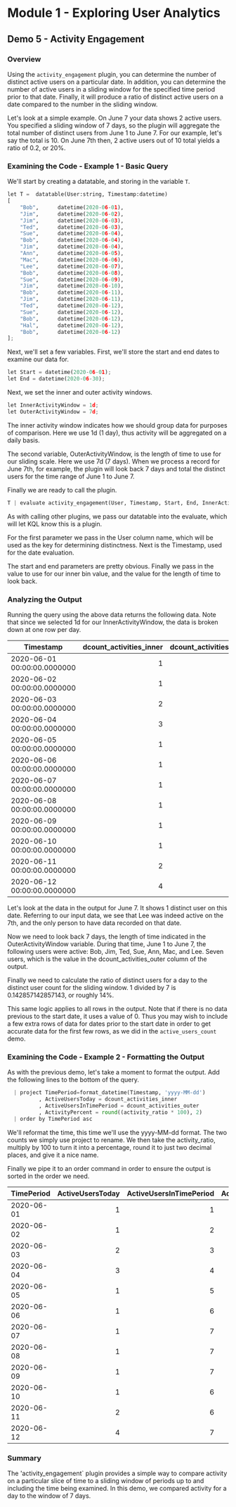 # Module 1 - Exploring User Analytics

## Demo 5 - Activity Engagement

### Overview

Using the `activity_engagement` plugin, you can determine the number of distinct active users on a particular date. In addition, you can determine the number of active users in a sliding window for the specified time period prior to that date. Finally, it will produce a ratio of distinct active users on a date compared to the number in the sliding window.

Let's look at a simple example. On June 7 your data shows 2 active users. You specified a sliding window of 7 days, so the plugin will aggregate the total number of distinct users from June 1 to June 7. For our example, let's say the total is 10. On June 7th then, 2 active users out of 10 total yields a ratio of 0.2, or 20%.

### Examining the Code - Example 1 - Basic Query

We'll start by creating a datatable, and storing in the variable `T`.

```python
let T =  datatable(User:string, Timestamp:datetime)
[
    "Bob",      datetime(2020-06-01),
    "Jim",      datetime(2020-06-02),
    "Jim",      datetime(2020-06-03),
    "Ted",      datetime(2020-06-03),
    "Sue",      datetime(2020-06-04),
    "Bob",      datetime(2020-06-04),
    "Jim",      datetime(2020-06-04),
    "Ann",      datetime(2020-06-05),
    "Mac",      datetime(2020-06-06),
    "Lee",      datetime(2020-06-07),
    "Bob",      datetime(2020-06-08),
    "Sue",      datetime(2020-06-09),
    "Jim",      datetime(2020-06-10),
    "Bob",      datetime(2020-06-11),
    "Jim",      datetime(2020-06-11),
    "Ted",      datetime(2020-06-12),
    "Sue",      datetime(2020-06-12),
    "Bob",      datetime(2020-06-12),
    "Hal",      datetime(2020-06-12),
    "Bob",      datetime(2020-06-12)
];
```

Next, we'll set a few variables. First, we'll store the start and end dates to examine our data for.

```python
let Start = datetime(2020-06-01);
let End = datetime(2020-06-30);
```

Next, we set the inner and outer activity windows.

```python
let InnerActivityWindow = 1d;
let OuterActivityWindow = 7d;
```

The inner activity window indicates how we should group data for purposes of comparison. Here we use 1d (1 day), thus activity will be aggregated on a daily basis.

The second variable, OuterActivityWindow, is the length of time to use for our sliding scale. Here we use 7d (7 days). When we process a record for June 7th, for example, the plugin will look back 7 days and total the distinct users for the time range of June 1 to June 7.

Finally we are ready to call the plugin.

```python
T | evaluate activity_engagement(User, Timestamp, Start, End, InnerActivityWindow, OuterActivityWindow)
```

As with calling other plugins, we pass our datatable into the evaluate, which will let KQL know this is a plugin.

For the first parameter we pass in the User column name, which will be used as the key for determining distinctness. Next is the Timestamp, used for the date evaluation.

The start and end parameters are pretty obvious. Finally we pass in the value to use for our inner bin value, and the value for the length of time to look back.

### Analyzing the Output

Running the query using the above data returns the following data. Note that since we selected 1d for our InnerActivityWindow, the data is broken down at one row per day.

| Timestamp | dcount_activities_inner | dcount_activities_outer | activity_ratio |
| ----- | ----: | ----: | ----: |
| 2020-06-01 00:00:00.0000000 | 1 | 1 | 1 |
| 2020-06-02 00:00:00.0000000 | 1 | 2 | 0.5 |
| 2020-06-03 00:00:00.0000000 | 2 | 3 | 0.666666666666667 |
| 2020-06-04 00:00:00.0000000 | 3 | 4 | 0.75 |
| 2020-06-05 00:00:00.0000000 | 1 | 5 | 0.2 |
| 2020-06-06 00:00:00.0000000 | 1 | 6 | 0.166666666666667 |
| 2020-06-07 00:00:00.0000000 | 1 | 7 | 0.142857142857143 |
| 2020-06-08 00:00:00.0000000 | 1 | 7 | 0.142857142857143 |
| 2020-06-09 00:00:00.0000000 | 1 | 7 | 0.142857142857143 |
| 2020-06-10 00:00:00.0000000 | 1 | 6 | 0.166666666666667 |
| 2020-06-11 00:00:00.0000000 | 2 | 6 | 0.333333333333333 |
| 2020-06-12 00:00:00.0000000 | 4 | 7 | 0.571428571428571 |

Let's look at the data in the output for June 7. It shows 1 distinct user on this date. Referring to our input data, we see that Lee was indeed active on the 7th, and the only person to have data recorded on that date.

Now we need to look back 7 days, the length of time indicated in the OuterActivityWindow variable. During that time, June 1 to June 7, the following users were active: Bob, Jim, Ted, Sue, Ann, Mac, and Lee. Seven users, which is the value in the dcount_activities_outer column of the output.

Finally we need to calculate the ratio of distinct users for a day to the distinct user count for the sliding window. 1 divided by 7 is 0.142857142857143, or roughly 14%.

This same logic applies to all rows in the output. Note that if there is no data previous to the start date, it uses a value of 0. Thus you may wish to include a few extra rows of data for dates prior to the start date in order to get accurate data for the first few rows, as we did in the `active_users_count` demo.

### Examining the Code - Example 2 - Formatting the Output

As with the previous demo, let's take a moment to format the output. Add the following lines to the bottom of the query.

```python
  | project TimePeriod=format_datetime(Timestamp, 'yyyy-MM-dd')
          , ActiveUsersToday = dcount_activities_inner
          , ActiveUsersInTimePeriod = dcount_activities_outer
          , ActivityPercent = round((activity_ratio * 100), 2)
  | order by TimePeriod asc
```

We'll reformat the time, this time we'll use the yyyy-MM-dd format. The two counts we simply use project to rename. We then take the activity_ratio, multiply by 100 to turn it into a percentage, round it to just two decimal places, and give it a nice name.

Finally we pipe it to an order command in order to ensure the output is sorted in the order we need.

| TimePeriod | ActiveUsersToday | ActiveUsersInTimePeriod | ActivityPercent |
| ----- | ----: | ----: | ----: |
| 2020-06-01 | 1 | 1 | 100 |
| 2020-06-02 | 1 | 2 | 50 |
| 2020-06-03 | 2 | 3 | 66.67 |
| 2020-06-04 | 3 | 4 | 75 |
| 2020-06-05 | 1 | 5 | 20 |
| 2020-06-06 | 1 | 6 | 16.67 |
| 2020-06-07 | 1 | 7 | 14.29 |
| 2020-06-08 | 1 | 7 | 14.29 |
| 2020-06-09 | 1 | 7 | 14.29 |
| 2020-06-10 | 1 | 6 | 16.67 |
| 2020-06-11 | 2 | 6 | 33.33 |
| 2020-06-12 | 4 | 7 | 57.14 |

### Summary

The 'activity_engagement` plugin provides a simple way to compare activity on a particular slice of time to a sliding window of periods up to and including the time being examined. In this demo, we compared activity for a day to the window of 7 days.
